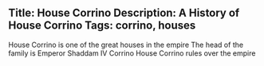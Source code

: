 Title: House Corrino
Description: A History of House Corrino
Tags: corrino, houses
---
House Corrino is one of the great houses in the empire
The head of the family is Emperor Shaddam IV Corrino
House Corrino rules over the empire